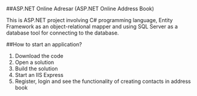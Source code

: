 ﻿##ASP.NET Online Adresar (ASP.NET Online Address Book)

This is ASP.NET project involving C# programming language, Entity Framework as an object-relational mapper and using SQL Server as a database tool for connecting to the database.

##How to start an application?

1. Download the code
2. Open a solution
3. Build the solution
4. Start an IIS Express
5. Register, login and see the functionality of creating contacts in address book
